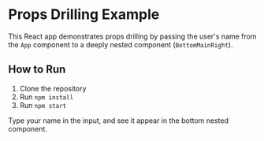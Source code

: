 # Props Drilling Example

This React app demonstrates props drilling by passing the user's name from the `App` component to a deeply nested component (`BottomMainRight`).

## How to Run
1. Clone the repository
2. Run `npm install`
3. Run `npm start`

Type your name in the input, and see it appear in the bottom nested component.
